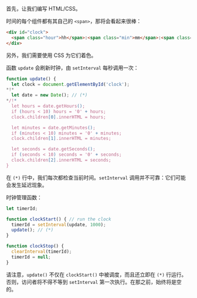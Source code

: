 首先，让我们编写 HTML/CSS。

时间的每个组件都有其自己的 `<span>`，那将会看起来很棒：

```html
<div id="clock">
  <span class="hour">hh</span>:<span class="min">mm</span>:<span class="sec">ss</span>
</div>
```

另外，我们需要使用 CSS 为它们着色。

函数 `update` 会刷新时钟，由 `setInterval` 每秒调用一次：

```js
function update() {
  let clock = document.getElementById('clock');
*!*
  let date = new Date(); // (*)
*/!*
  let hours = date.getHours();
  if (hours < 10) hours = '0' + hours;
  clock.children[0].innerHTML = hours;

  let minutes = date.getMinutes();
  if (minutes < 10) minutes = '0' + minutes;
  clock.children[1].innerHTML = minutes;

  let seconds = date.getSeconds();
  if (seconds < 10) seconds = '0' + seconds;
  clock.children[2].innerHTML = seconds;
}
```

在 `(*)` 行中，我们每次都检查当前时间。`setInterval` 调用并不可靠：它们可能会发生延迟现象。

时钟管理函数：

```js
let timerId;

function clockStart() { // run the clock
  timerId = setInterval(update, 1000);
  update(); // (*)
}

function clockStop() {
  clearInterval(timerId);
  timerId = null;
}
```

请注意，`update()` 不仅在 `clockStart()` 中被调度，而且还立即在 `(*)` 行运行。否则，访问者将不得不等到 `setInterval` 第一次执行。在那之前，始终将是空的。
